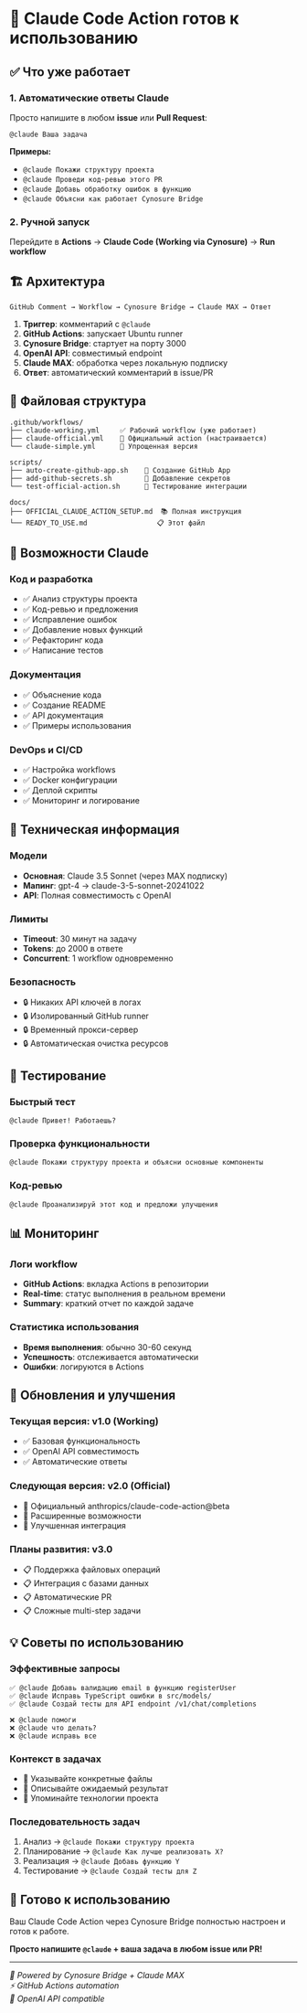 # 🚀 Claude Code Action готов к использованию

## ✅ Что уже работает

### 1. Автоматические ответы Claude

Просто напишите в любом **issue** или **Pull Request**:

```
@claude Ваша задача
```

**Примеры:**

- `@claude Покажи структуру проекта`
- `@claude Проведи код-ревью этого PR`
- `@claude Добавь обработку ошибок в функцию`
- `@claude Объясни как работает Cynosure Bridge`

### 2. Ручной запуск

Перейдите в **Actions** → **Claude Code (Working via Cynosure)** → **Run workflow**

## 🏗️ Архитектура

```
GitHub Comment → Workflow → Cynosure Bridge → Claude MAX → Ответ
```

1. **Триггер**: комментарий с `@claude`
2. **GitHub Actions**: запускает Ubuntu runner
3. **Cynosure Bridge**: стартует на порту 3000
4. **OpenAI API**: совместимый endpoint
5. **Claude MAX**: обработка через локальную подписку
6. **Ответ**: автоматический комментарий в issue/PR

## 📂 Файловая структура

```
.github/workflows/
├── claude-working.yml     ✅ Рабочий workflow (уже работает)
├── claude-official.yml    🔄 Официальный action (настраивается)
└── claude-simple.yml      🧪 Упрощенная версия

scripts/
├── auto-create-github-app.sh    🤖 Создание GitHub App
├── add-github-secrets.sh        🔐 Добавление секретов
└── test-official-action.sh      🧪 Тестирование интеграции

docs/
├── OFFICIAL_CLAUDE_ACTION_SETUP.md  📚 Полная инструкция
└── READY_TO_USE.md                 📋 Этот файл
```

## 🎯 Возможности Claude

### Код и разработка

- ✅ Анализ структуры проекта
- ✅ Код-ревью и предложения
- ✅ Исправление ошибок
- ✅ Добавление новых функций
- ✅ Рефакторинг кода
- ✅ Написание тестов

### Документация

- ✅ Объяснение кода
- ✅ Создание README
- ✅ API документация
- ✅ Примеры использования

### DevOps и CI/CD

- ✅ Настройка workflows
- ✅ Docker конфигурации
- ✅ Деплой скрипты
- ✅ Мониторинг и логирование

## 🔧 Техническая информация

### Модели

- **Основная**: Claude 3.5 Sonnet (через MAX подписку)
- **Мапинг**: gpt-4 → claude-3-5-sonnet-20241022
- **API**: Полная совместимость с OpenAI

### Лимиты

- **Timeout**: 30 минут на задачу
- **Tokens**: до 2000 в ответе
- **Concurrent**: 1 workflow одновременно

### Безопасность

- 🔒 Никаких API ключей в логах
- 🔒 Изолированный GitHub runner
- 🔒 Временный прокси-сервер
- 🔒 Автоматическая очистка ресурсов

## 🧪 Тестирование

### Быстрый тест

```
@claude Привет! Работаешь?
```

### Проверка функциональности

```
@claude Покажи структуру проекта и объясни основные компоненты
```

### Код-ревью

```
@claude Проанализируй этот код и предложи улучшения
```

## 📊 Мониторинг

### Логи workflow

- **GitHub Actions**: вкладка Actions в репозитории
- **Real-time**: статус выполнения в реальном времени
- **Summary**: краткий отчет по каждой задаче

### Статистика использования

- **Время выполнения**: обычно 30-60 секунд
- **Успешность**: отслеживается автоматически
- **Ошибки**: логируются в Actions

## 🚀 Обновления и улучшения

### Текущая версия: v1.0 (Working)

- ✅ Базовая функциональность
- ✅ OpenAI API совместимость
- ✅ Автоматические ответы

### Следующая версия: v2.0 (Official)

- 🔄 Официальный anthropics/claude-code-action@beta
- 🔄 Расширенные возможности
- 🔄 Улучшенная интеграция

### Планы развития: v3.0

- 📋 Поддержка файловых операций
- 📋 Интеграция с базами данных
- 📋 Автоматические PR
- 📋 Сложные multi-step задачи

## 💡 Советы по использованию

### Эффективные запросы

```
✅ @claude Добавь валидацию email в функцию registerUser
✅ @claude Исправь TypeScript ошибки в src/models/
✅ @claude Создай тесты для API endpoint /v1/chat/completions

❌ @claude помоги
❌ @claude что делать?
❌ @claude исправь все
```

### Контекст в задачах

- 📝 Указывайте конкретные файлы
- 📝 Описывайте ожидаемый результат
- 📝 Упоминайте технологии проекта

### Последовательность задач

1. Анализ → `@claude Покажи структуру проекта`
2. Планирование → `@claude Как лучше реализовать X?`
3. Реализация → `@claude Добавь функцию Y`
4. Тестирование → `@claude Создай тесты для Z`

## 🎉 Готово к использованию

Ваш Claude Code Action через Cynosure Bridge полностью настроен и готов к работе.

**Просто напишите `@claude` + ваша задача в любом issue или PR!**

---

*🤖 Powered by Cynosure Bridge + Claude MAX*  
*⚡ GitHub Actions automation*  
*🔧 OpenAI API compatible*

